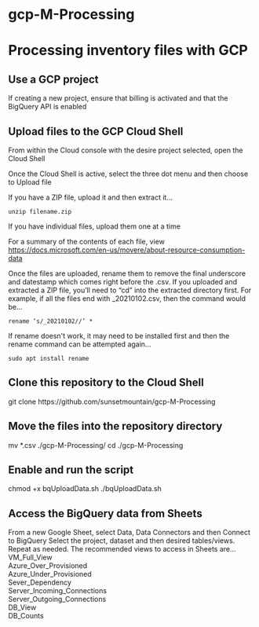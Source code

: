 # gcp-M-Processing

<H1>Processing inventory files with GCP</H1>

<H2>Use a GCP project</H2>
If creating a new project, ensure that billing is activated and that the BigQuery API is enabled

<H2>Upload files to the GCP Cloud Shell</H2>
From within the Cloud console with the desire project selected, open the Cloud Shell

Once the Cloud Shell is active, select the three dot menu and then choose to Upload file

If you have a ZIP file, upload it and then extract it…

    unzip filename.zip

If you have individual files, upload them one at a time

For a summary of the contents of each file, view https://docs.microsoft.com/en-us/movere/about-resource-consumption-data

Once the files are uploaded, rename them to remove the final underscore and datestamp which comes right before the .csv. If you uploaded and extracted a ZIP file, you’ll need to “cd” into the extracted directory first. For example, if all the files end with _20210102.csv, then the command would be...

    rename ‘s/_20210102//’ *

If rename doesn't work, it may need to be installed first and then the rename command can be attempted again...

    sudo apt install rename


<H2>Clone this repository to the Cloud Shell</H2>
    git clone https://github.com/sunsetmountain/gcp-M-Processing

<H2>Move the files into the repository directory</H2>
    mv *.csv ./gcp-M-Processing/
    cd ./gcp-M-Processing

<H2>Enable and run the script</H2>
    chmod +x bqUploadData.sh
    ./bqUploadData.sh

<H2>Access the BigQuery data from Sheets</H2>
From a new Google Sheet, select Data, Data Connectors and then Connect to BigQuery
Select the project, dataset and then desired tables/views. Repeat as needed. The recommended views to access in Sheets are...<br/>
VM_Full_View<br/>
Azure_Over_Provisioned<br/>
Azure_Under_Provisioned<br/>
Sever_Dependency<br/>
Server_Incoming_Connections<br/>
Server_Outgoing_Connections<br/>
DB_View<br/>
DB_Counts<br/>
